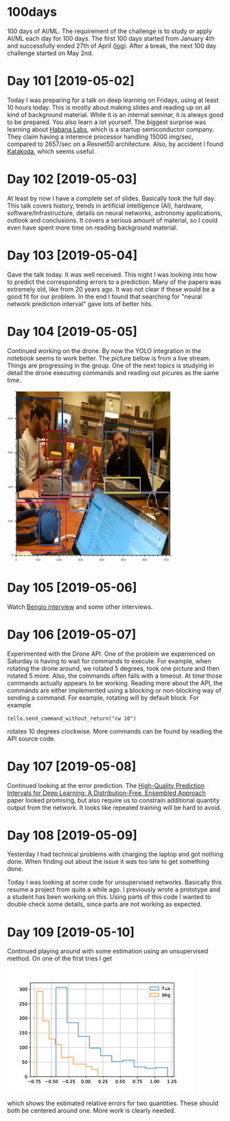 # 100days
100 days of AI/ML. The requirement of the challenge is to study or apply AI/ML
each day for 100 days. The first 100 days started from January 4th and
successfully ended 27th of April
([log](https://github.com/marberi/100days/blob/master/first100.md)). After a
break, the next 100 day challenge started on May 2nd.

# Day 101 [2019-05-02]
Today I was preparing for a talk on deep learning on Fridays, using at least 10
hours today. This is mostly about making slides and reading up on all kind of
background material. While it is an internal seminar, it is always good to be
prepared. You also learn a lot yourself. The biggest surprise was learning
about [Habana Labs](https://habana.ai/), which is a startup semiconductor
company. They claim having a interence processor handling 15000 img/sec,
compared to 2657/sec on a Resnet50 architecture. Also, by accident I found
[Katakoda](https://www.katacoda.com/), which seems useful.

# Day 102 [2019-05-03]
At least by now I have a complete set of slides. Basically took the full day.
This talk covers history, trends in artificial intelligence (AI), hardware,
software/Infrastructure, details on neural networks, astronomy applications,
outlook and conclusions. It covers a serious amount of material, so I could
even have spent more time on reading background material.

# Day 103 [2019-05-04]
Gave the talk today. It was well received. This night I was looking into how
to predict the corresponding errors to a prediction. Many of the papers was
extremely old, like from 20 years ago. It was not clear if these would be a
good fit for our problem. In the end I found that searching for "neural network
prediction interval" gave lots of better hits.

# Day 104 [2019-05-05]
Continued working on the drone. By now the YOLO integration in the notebook
seems to work better. The picture below is from a live stream. Things are
progressing in the group. One of the next topics is studying in detail the
drone executing commands and reading out picures as the same time.

![Drone group](https://github.com/marberi/100days/blob/master/drone_group.png)

# Day 105 [2019-05-06]
Watch [Bengio interview](https://www.youtube.com/watch?v=azOmzumh0vQ) and some
other interviews.

# Day 106 [2019-05-07]
Experimented with the Drone API. One of the problem we experienced on Saturday
is having to wait for commands to execute. For example, when rotating the drone
around, we rotated 5 degrees, took one picture and then rotated 5 more. Also,
the commands often fails with a timeout. At time those commands actually appears
to be working. Reading more about the API, the commands are either implemented
using a blocking or non-blocking way of sending a command. For example, rotating
will by default block. For example

```
tello.send_command_without_return("cw 10")
```

rotates 10 degrees clockwise. More commands can be found by reading the API
source code.

# Day 107 [2019-05-08]
Continued looking at the error prediction. The 
[High-Quality Prediction Intervals for Deep Learning: A Distribution-Free, Ensembled Approach](https://arxiv.org/abs/1802.07167) paper
looked promising, but also require us to constrain additional quantity output
from the network. It looks like repeated training will be hard to avoid.

# Day 108 [2019-05-09]
Yesterday I had technical problems with charging the laptop and got nothing
done. When finding out about the issue it was too late to get something
done.

Today I was looking at some code for unsupervised networks. Basically this
resume a project from quite a while ago. I previously wrote a prototype and
a student has been working on this. Using parts of this code I wanted to
double check some details, since parts are not working as expected.

# Day 109 [2019-05-10]
Continued playing around with some estimation using an unsupervised method. On
one of the first tries I get

![Drone group](https://github.com/marberi/100days/blob/master/flux_bkg.png)

which shows the estimated relative errors for two quantities. These should
both be centered around one. More work is clearly needed.

